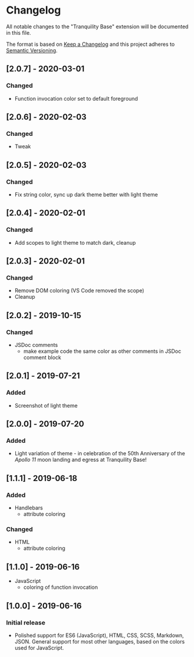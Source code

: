 # Changelog
All notable changes to the "Tranquility Base" extension will be documented in this file.

The format is based on [Keep a Changelog](http://keepachangelog.com/en/1.0.0/)
and this project adheres to [Semantic Versioning](http://semver.org/spec/v2.0.0.html).

## [2.0.7] - 2020-03-01
### Changed
- Function invocation color set to default foreground

## [2.0.6] - 2020-02-03
### Changed
- Tweak

## [2.0.5] - 2020-02-03
### Changed
- Fix string color, sync up dark theme better with light theme

## [2.0.4] - 2020-02-01
### Changed
- Add scopes to light theme to match dark, cleanup

## [2.0.3] - 2020-02-01
### Changed
- Remove DOM coloring (VS Code removed the scope)
- Cleanup

## [2.0.2] - 2019-10-15
### Changed
- JSDoc comments
    - make example code the same color as other comments in JSDoc comment block

## [2.0.1] - 2019-07-21
### Added
- Screenshot of light theme

## [2.0.0] - 2019-07-20
### Added
- Light variation of theme - in celebration of the 50th Anniversary of the _Apollo 11_ moon landing and egress at Tranquility Base!    

## [1.1.1] - 2019-06-18
### Added
- Handlebars
    - attribute coloring

### Changed
- HTML
    - attribute coloring    

## [1.1.0] - 2019-06-16
- JavaScript
    - coloring of function invocation

## [1.0.0] - 2019-06-16
### Initial release
- Polished support for ES6 (JavaScript), HTML, CSS, SCSS, Markdown, JSON. General support for most other languages, based on the colors used for JavaScript.
